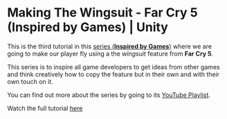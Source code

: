 <h1>Making The Wingsuit - Far Cry 5 (Inspired by Games) | Unity</h1>
<p>This is the third tutorial in this <a href="https://www.youtube.com/watch?v=g4YWcklQoVg&list=PLaqp5z-4pFi5auiUbsq_KChZKX-DufAOI">series (<b>Inspired by Games</b>)</a> where we are going to make our player fly using a the <i>wingsuit</i> feature from <b>Far Cry 5</b>.
<p>This series is to inspire all game developers to get ideas from other games and think creatively how to copy the feature but in their own and with their own touch on it.</p>
<p>You can find out more about the series by going to its <a href="https://www.youtube.com/watch?v=g4YWcklQoVg&list=PLaqp5z-4pFi5auiUbsq_KChZKX-DufAOI">YouTube Playlist</a>.</p>
<p>Watch the full tutorial <a href="https://www.youtube.com/watch?v=g4YWcklQoVg">here</a></p>